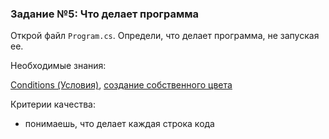 ### Задание №5: Что делает программа

Открой файл `Program.cs`. Определи, что делает программа, не запуская ее.

Необходимые знания:

[Conditions (Условия)](https://github.com/UniumGames/Lessons/tree/master/10#conditions-Условия), [создание собственного цвета](https://github.com/UniumGames/Lessons/tree/master/10#Создание-собственного-цвета)

Критерии качества:

- понимаешь, что делает каждая строка кода